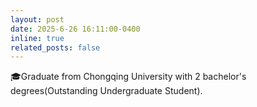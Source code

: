 ```yaml
---
layout: post
date: 2025-6-26 16:11:00-0400
inline: true
related_posts: false
---
```


🎓Graduate from Chongqing University with 2 bachelor's degrees(Outstanding Undergraduate Student).

